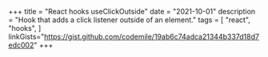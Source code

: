 +++
title = "React hooks useClickOutside"
date = "2021-10-01"
description = "Hook that adds a click listener outside of an element."
tags = [
    "react",
    "hooks",
]
linkGists="https://gist.github.com/codemile/19ab6c74adca21344b337d18d7edc002"
+++
